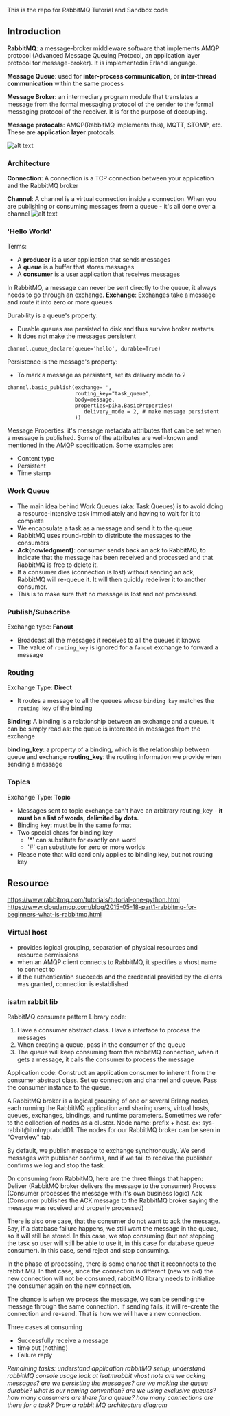 This is the repo for RabbitMQ Tutorial and Sandbox code

## Introduction
__RabbitMQ__: a message-broker middleware software that implements AMQP protocol (Advanced Message Queuing Protocol, an application layer protocol for message-broker). It is implementedin Erland language.

__Message Queue__: used for __inter-process communication__, or __inter-thread communication__ within the same process

__Message Broker__: an intermediary program module that translates a message from the formal messaging protocol of the sender to the formal messaging protocol of the receiver. It is for the purpose of decoupling.

__Message protocals__: AMQP(RabbitMQ implements this), MQTT, STOMP, etc. These are __application layer__ protocals.

![alt text](https://github.com/ayaohsu/RabbitMQ-Learning/blob/master/bin/AMQP-diagram.png)

### Architecture
__Connection__: A connection is a TCP connection between your application and the RabbitMQ broker

__Channel__: A channel is a virtual connection inside a connection. When you are publishing or consuming messages from a queue - it's all done over a channel
![alt text](https://github.com/ayaohsu/RabbitMQ-Learning/blob/master/bin/AMQP-architecture.jpg)

### 'Hello World'
Terms:
- A __producer__ is a user application that sends messages
- A __queue__ is a buffer that stores messages
- A __consumer__ is a user application that receives messages

In RabbitMQ, a message can never be sent directly to the queue, it always needs to go through an exchange.
__Exchange__: Exchanges take a message and route it into zero or more queues

Durability is a queue's property:
  - Durable queues are persisted to disk and thus survive broker restarts
  - It does not make the messages persistent
```
channel.queue_declare(queue='hello', durable=True)
```

Persistence is the message's property:
  - To mark a message as persistent, set its delivery mode to 2
```
channel.basic_publish(exchange='',
                      routing_key="task_queue",
                      body=message,
                      properties=pika.BasicProperties(
                         delivery_mode = 2, # make message persistent
                      ))
```
Message Properties: it's message metadata attributes that can be set when a message is published. Some of the attributes are well-known and mentioned in the AMQP specification. Some examples are:
- Content type
- Persistent
- Time stamp

### Work Queue
- The main idea behind Work Queues (aka: Task Queues) is to avoid doing a resource-intensive task immediately and having to wait for it to complete
- We encapsulate a task as a message and send it to the queue
- RabbitMQ uses round-robin to distribute the messages to the consumers
- __Ack(nowledgment)__: consumer sends back an ack to RabbitMQ, to indicate that the message has been received and processed and that RabbitMQ is free to delete it.
- If a consumer dies (connection is lost) without sending an ack, RabbitMQ will re-queue it. It will then quickly redeliver it to another consumer.
- This is to make sure that no message is lost and not processed.

### Publish/Subscribe
Exchange type: __Fanout__
  - Broadcast all the messages it receives to all the queues it knows
  - The value of `routing_key` is ignored for a `fanout` exchange to forward a message

### Routing
Exchange Type: __Direct__
- It routes a message to all the queues whose `binding key` matches the `routing key` of the binding

__Binding__: A binding is a relationship between an exchange and a queue. It can be simply read as: the queue is interested in messages from the exchange

__binding_key__: a property of a binding, which is the relationship between queue and exchange 
__routing_key__: the routing information we provide when sending a message

### Topics
Exchange Type: __Topic__
- Messages sent to topic exchange can't have an arbitrary routing_key - __it must be a list of words, delimited by dots.__
- Binding key: must be in the same format
- Two special chars for binding key
  - '*' can substitute for exactly one word
  - '#' can substitute for zero or more worlds
- Please note that wild card only applies to binding key, but not routing key

## Resource
https://www.rabbitmq.com/tutorials/tutorial-one-python.html
https://www.cloudamqp.com/blog/2015-05-18-part1-rabbitmq-for-beginners-what-is-rabbitmq.html

### Virtual host
- provides logical groupinp, separation of physical resources and resource permissions
- when an AMQP client connects to RabbitMQ, it specifies a vhost name to connect to
- if the authentication succeeds and the credential provided by the clients was granted, connection is established

### isatm rabbit lib
RabbitMQ consumer pattern
Library code:
1. Have a consumer abstract class. Have a interface to process the messages
2. When creating a queue, pass in the consumer of the queue
3. The queue will keep consuming from the rabbitMQ connection, when it gets a message, it calls the consumer to process the message

Application code:
Construct an application consumer to inherent from the consumer abstract class. Set up connection and channel and queue. Pass the consumer instance to the queue.

A RabbitMQ broker is a logical grouping of one or several Erlang nodes, each running the RabbitMQ application and sharing users, virtual hosts, queues, exchanges, bindings, and runtime parameters. Sometimes we refer to the collection of nodes as a cluster.
Node name: prefix + host. ex: sys-rabbit@itmlnyprabdd01. The nodes for our RabbitMQ broker can be seen in "Overview" tab.

By default, we publish message to exchange synchronously. We send messages with publisher confirms, and if we fail to receive the publisher confirms we log and stop the task.

On consuming from RabbitMQ, here are the three things that happen:
Deliver (RabbitMQ broker delivers the message to the consumer)
Process (Consumer processes the message with it's own business logic)
Ack (Consumer publishes the ACK message to the RabbitMQ broker saying the message was received and properly processed)

There is also one case, that the consumer do not want to ack the message. Say, if a database failure happens, we still want the message in the queue, so it will still be stored. In this case, we stop consuming (but not stopping the task so user will still be able to use it, in this case for database queue consumer). 
In this case, send reject and stop consuming.

In the phase of processing, there is some chance that it reconnects to the rabbit MQ. In that case, since the connection is different (new vs old) the new connection will not be consumed, rabbitMQ library needs to initialize the consumer again on the new connection. 

The chance is when we process the message, we can be sending the message through the same connection. If sending fails, it will re-create the connection and re-send. That is how we will have a new connection.

Three cases at consuming
- Successfully receive a message
- time out (nothing)
- Failure reply 


_Remaining tasks: understand application rabbitMQ setup, understand rabbitMQ console usage
look at isatmrabbit
vhost note
are we acking messages?
are we persisting the messages?
are we making the queue durable?
what is our naming convention?
are we using exclusive queues?
how many consumers are there for a queue?
how many connections are there for a task?
Draw a rabbit MQ architecture diagram_

